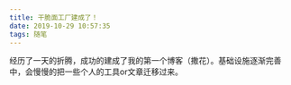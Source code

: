 ```yaml
---
title: 干脆面工厂建成了！
date: 2019-10-29 10:57:35
tags: 随笔
---
```

经历了一天的折腾，成功的建成了我的第一个博客（撒花）。基础设施逐渐完善中，会慢慢的把一些个人的工具or文章迁移过来。